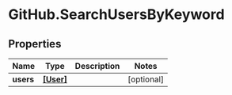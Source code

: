 # GitHub.SearchUsersByKeyword

## Properties

Name | Type | Description | Notes
------------ | ------------- | ------------- | -------------
**users** | [**[User]**](User.md) |  | [optional] 



